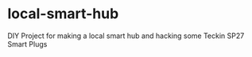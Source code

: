 # local-smart-hub
DIY Project for making a local smart hub and hacking some Teckin SP27 Smart Plugs

